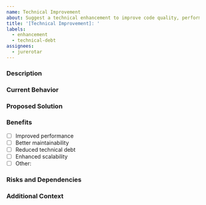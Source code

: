 ```yaml
---
name: Technical Improvement
about: Suggest a technical enhancement to improve code quality, performance, or maintainability.
title: '[Technical Improvement]: '
labels:
  - enhancement
  - technical-debt
assignees:
  - jurerotar
---
```


### Description

<!-- Provide a clear and concise description of the technical improvement you are suggesting. -->

### Current Behavior

<!-- Describe the current behavior or situation that could be improved. -->

### Proposed Solution

<!-- Detail the proposed improvement or solution. -->

### Benefits

<!-- Explain how this improvement will enhance the project. -->

- [ ] Improved performance
- [ ] Better maintainability
- [ ] Reduced technical debt
- [ ] Enhanced scalability
- [ ] Other: <!-- Specify -->

### Risks and Dependencies

<!-- Are there any risks or dependencies involved in implementing this improvement? -->

### Additional Context

<!-- Add any other context, screenshots, or code snippets about the improvement. -->
